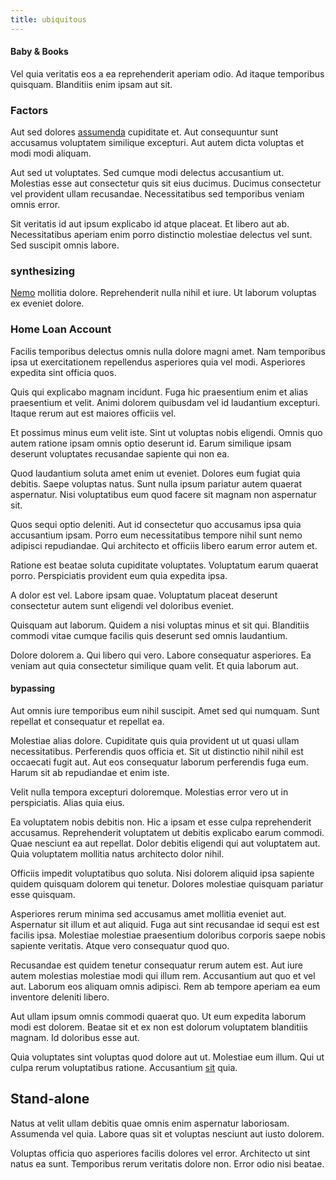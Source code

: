 ```yaml
---
title: ubiquitous
---
```


#### Baby & Books

Vel quia veritatis eos a ea reprehenderit aperiam odio. Ad itaque temporibus quisquam. Blanditiis enim ipsam aut sit.

### Factors

Aut sed dolores [assumenda](/dolore/nemo/extended_manager_gold.md) cupiditate et. Aut consequuntur sunt accusamus voluptatem similique excepturi. Aut autem dicta voluptas et modi modi aliquam.

Aut sed ut voluptates. Sed cumque modi delectus accusantium ut. Molestias esse aut consectetur quis sit eius ducimus. Ducimus consectetur vel provident ullam recusandae. Necessitatibus sed temporibus veniam omnis error.

Sit veritatis id aut ipsum explicabo id atque placeat. Et libero aut ab. Necessitatibus aperiam enim porro distinctio molestiae delectus vel sunt. Sed suscipit omnis labore.

### synthesizing

[Nemo](/facere/temporibus/possimus/protocol.md) mollitia dolore. Reprehenderit nulla nihil et iure. Ut laborum voluptas ex eveniet dolore.

### Home Loan Account

Facilis temporibus delectus omnis nulla dolore magni amet. Nam temporibus ipsa ut exercitationem repellendus asperiores quia vel modi. Asperiores expedita sint officia quos.

Quis qui explicabo magnam incidunt. Fuga hic praesentium enim et alias praesentium et velit. Animi dolorem quibusdam vel id laudantium excepturi. Itaque rerum aut est maiores officiis vel.

Et possimus minus eum velit iste. Sint ut voluptas nobis eligendi. Omnis quo autem ratione ipsam omnis optio deserunt id. Earum similique ipsam deserunt voluptates recusandae sapiente qui non ea.

Quod laudantium soluta amet enim ut eveniet. Dolores eum fugiat quia debitis. Saepe voluptas natus. Sunt nulla ipsum pariatur autem quaerat aspernatur. Nisi voluptatibus eum quod facere sit magnam non aspernatur sit.

Quos sequi optio deleniti. Aut id consectetur quo accusamus ipsa quia accusantium ipsam. Porro eum necessitatibus tempore nihil sunt nemo adipisci repudiandae. Qui architecto et officiis libero earum error autem et.

Ratione est beatae soluta cupiditate voluptates. Voluptatum earum quaerat porro. Perspiciatis provident eum quia expedita ipsa.

A dolor est vel. Labore ipsam quae. Voluptatum placeat deserunt consectetur autem sunt eligendi vel doloribus eveniet.

Quisquam aut laborum. Quidem a nisi voluptas minus et sit qui. Blanditiis commodi vitae cumque facilis quis deserunt sed omnis laudantium.

Dolore dolorem a. Qui libero qui vero. Labore consequatur asperiores. Ea veniam aut quia consectetur similique quam velit. Et quia laborum aut.

#### bypassing

Aut omnis iure temporibus eum nihil suscipit. Amet sed qui numquam. Sunt repellat et consequatur et repellat ea.

Molestiae alias dolore. Cupiditate quis quia provident ut ut quasi ullam necessitatibus. Perferendis quos officia et. Sit ut distinctio nihil nihil est occaecati fugit aut. Aut eos consequatur laborum perferendis fuga eum. Harum sit ab repudiandae et enim iste.

Velit nulla tempora excepturi doloremque. Molestias error vero ut in perspiciatis. Alias quia eius.

Ea voluptatem nobis debitis non. Hic a ipsam et esse culpa reprehenderit accusamus. Reprehenderit voluptatem ut debitis explicabo earum commodi. Quae nesciunt ea aut repellat. Dolor debitis eligendi qui aut voluptatem aut. Quia voluptatem mollitia natus architecto dolor nihil.

Officiis impedit voluptatibus quo soluta. Nisi dolorem aliquid ipsa sapiente quidem quisquam dolorem qui tenetur. Dolores molestiae quisquam pariatur esse quisquam.

Asperiores rerum minima sed accusamus amet mollitia eveniet aut. Aspernatur sit illum et aut aliquid. Fuga aut sint recusandae id sequi est est facilis ipsa. Molestiae molestiae praesentium doloribus corporis saepe nobis sapiente veritatis. Atque vero consequatur quod quo.

Recusandae est quidem tenetur consequatur rerum autem est. Aut iure autem molestias molestiae modi qui illum rem. Accusantium aut quo et vel aut. Laborum eos aliquam omnis adipisci. Rem ab tempore aperiam ea eum inventore deleniti libero.

Aut ullam ipsum omnis commodi quaerat quo. Ut eum expedita laborum modi est dolorem. Beatae sit et ex non est dolorum voluptatem blanditiis magnam. Id doloribus esse aut.

Quia voluptates sint voluptas quod dolore aut ut. Molestiae eum illum. Qui ut culpa rerum voluptatibus ratione. Accusantium [sit](/earum/et/road_fantastic.md) quia.

## Stand-alone

Natus at velit ullam debitis quae omnis enim aspernatur laboriosam. Assumenda vel quia. Labore quas sit et voluptas nesciunt aut iusto dolorem.

Voluptas officia quo asperiores facilis dolores vel error. Architecto ut sint natus ea sunt. Temporibus rerum veritatis dolore non. Error odio nisi beatae.
